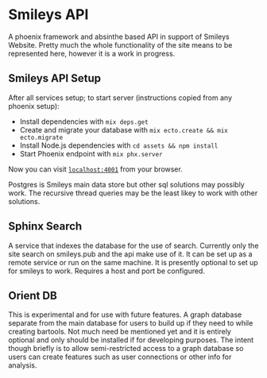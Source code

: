 # Smileys API

A phoenix framework and absinthe based API in support of Smileys Website. Pretty much the whole functionality of the site means to be represented here, however it is a work in progress.


## Smileys API Setup

After all services setup; to start server (instructions copied from any phoenix setup):

  * Install dependencies with `mix deps.get`
  * Create and migrate your database with `mix ecto.create && mix ecto.migrate`
  * Install Node.js dependencies with `cd assets && npm install`
  * Start Phoenix endpoint with `mix phx.server`

Now you can visit [`localhost:4001`](http://localhost:4001) from your browser.

Postgres is Smileys main data store but other sql solutions may possibly work.  The recursive thread queries may be the least likey to work with other solutions.


## Sphinx Search

A service that indexes the database for the use of search.  Currently only the site search on smileys.pub and the api make use of it.  It can be set up as a remote service or run on the same machine.  It is presently optional to set up for smileys to work.  Requires a host and port be configured.


## Orient DB

This is experimental and for use with future features. A graph database separate from the main database for users to build up if they need to while creating bartools.  Not much need be mentioned yet and it is entirely optional and only should be installed if for developing purposes. The intent though briefly is to 
allow semi-restricted access to a graph database so users can create features such as user connections or other info for analysis.